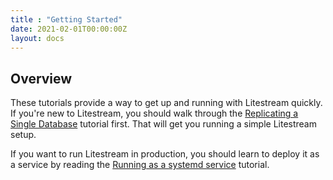 ```yaml
---
title : "Getting Started"
date: 2021-02-01T00:00:00Z
layout: docs
---
```


## Overview

These tutorials provide a way to get up and running with Litestream quickly.
If you're new to Litestream, you should walk through the [Replicating a Single Database](/getting-started/basic)
tutorial first. That will get you running a simple Litestream setup.

If you want to run Litestream in production, you should learn to deploy it as
a service by reading the [Running as a systemd service](/getting-started/systemd)
tutorial.
